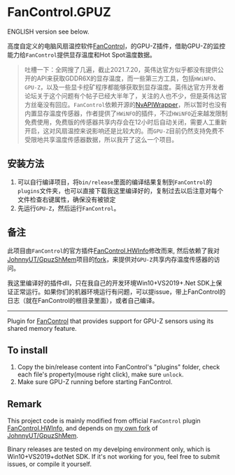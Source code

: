# FanControl.GPUZ

ENGLISH version see below.

高度自定义的电脑风扇温控软件[FanControl](https://github.com/Rem0o/FanControl.Releases)，的GPU-Z插件，借助GPU-Z的监控能力给`FanControl`提供显存温度和Hot Spot温度数据。

> 吐槽一下：全网搜了几遍，截止2021.7.20，英伟达官方似乎都没有提供公开的API来获取GDDR6X的显存温度，而一些第三方工具，包括`HWiNFO`、`GPU-Z`，以及一些显卡挖矿程序都能够获取到显存温度。英伟达官方开发者论坛关于这个问题有个帖子已经大半年了，关注的人也不少，但是英伟达官方丝毫没有回应。`FanControl`依赖开源的[NvAPIWrapper](https://github.com/falahati/NvAPIWrapper)，所以暂时也没有内置显存温度传感器，作者提供了`HWiNFO`的插件，不过`HWiNFO`近来越发限制免费使用，免费版的传感器共享内存会在12小时后自动关闭，需要人工重新开启，这对风扇温控来说影响还是比较大的。而`GPU-Z`目前仍然支持免费不受限地共享温度传感器数据，所以我开了这么一个项目。

## 安装方法

1. 可以自行编译项目，将`bin/release`里面的编译结果复制到`FanControl`的`plugins`文件夹，也可以直接下载我这里编译好的，复制过去以后注意对每个文件检查右键属性，确保没有被锁定
2. 先运行`GPU-Z`，然后运行`FanControl`。

## 备注

此项目由`FanControl`的官方插件[FanControl.HWInfo](https://github.com/Rem0o/FanControl.HWInfo)修改而来, 然后依赖了我对[JohnnyUT/GpuzShMem](https://github.com/JohnnyUT/GpuzShMem)项目的[fork](https://github.com/vision57/GpuzShMem)，来提供对`GPU-Z`共享内存温度传感器的访问。

我这里编译好的插件dll，只在我自己的开发环境Win10+VS2019+.Net SDK上保证正常运行。如果你们的机器环境运行有问题，可以提issue，带上FanControl的日志（就在FanControl的根目录里面），或者自己编译。


---------


Plugin for [FanControl](https://github.com/Rem0o/FanControl.Releases) that provides support for GPU-Z sensors using its shared memory feature.

## To install

1. Copy the bin/release content into FanControl's "plugins" folder, check each file's property(mouse right click), make sure `unlock`.
2. Make sure GPU-Z running before starting FanControl.

## Remark

This project code is mainly modified from official `FanControl` plugin [FanControl.HWInfo](https://github.com/Rem0o/FanControl.HWInfo), and depends on [my own fork](https://github.com/vision57/GpuzShMem) of [JohnnyUT/GpuzShMem](https://github.com/JohnnyUT/GpuzShMem).

Binary releases are tested on my develping environment only, which is Win10+VS2019+dotNet SDK. If it's not working for you, feel free to submit issues, or compile it yourself.
